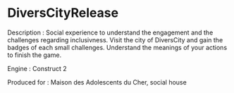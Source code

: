 # DiversCityRelease

Description :
Social experience to understand the engagement and the challenges regarding inclusivness.
Visit the city of DiversCity and gain the badges of each small challenges.
Understand the meanings of your actions to finish the game. 

Engine : Construct 2

Produced for : Maison des Adolescents du Cher, social house

